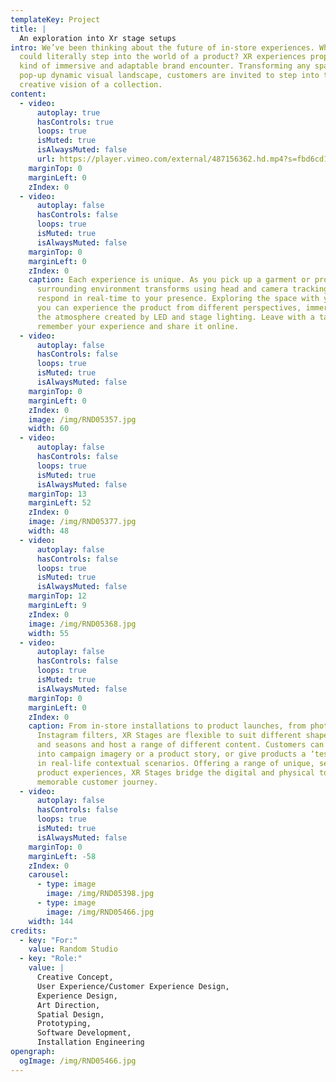 ```yaml
---
templateKey: Project
title: |
  An exploration into Xr stage setups
intro: We’ve been thinking about the future of in-store experiences. What if you
  could literally step into the world of a product? XR experiences propose a new
  kind of immersive and adaptable brand encounter. Transforming any space into a
  pop-up dynamic visual landscape, customers are invited to step into the
  creative vision of a collection.
content:
  - video:
      autoplay: true
      hasControls: true
      loops: true
      isMuted: true
      isAlwaysMuted: false
      url: https://player.vimeo.com/external/487156362.hd.mp4?s=fbd6cd1e6d91af3267cd7972bf43ba975c41b808&profile_id=175
    marginTop: 0
    marginLeft: 0
    zIndex: 0
  - video:
      autoplay: false
      hasControls: false
      loops: true
      isMuted: true
      isAlwaysMuted: false
    marginTop: 0
    marginLeft: 0
    zIndex: 0
    caption: Each experience is unique. As you pick up a garment or product, the
      surrounding environment transforms using head and camera tracking to
      respond in real-time to your presence. Exploring the space with your body,
      you can experience the product from different perspectives, immersed in
      the atmosphere created by LED and stage lighting. Leave with a takeaway to
      remember your experience and share it online.
  - video:
      autoplay: false
      hasControls: false
      loops: true
      isMuted: true
      isAlwaysMuted: false
    marginTop: 0
    marginLeft: 0
    zIndex: 0
    image: /img/RND05357.jpg
    width: 60
  - video:
      autoplay: false
      hasControls: false
      loops: true
      isMuted: true
      isAlwaysMuted: false
    marginTop: 13
    marginLeft: 52
    zIndex: 0
    image: /img/RND05377.jpg
    width: 48
  - video:
      autoplay: false
      hasControls: false
      loops: true
      isMuted: true
      isAlwaysMuted: false
    marginTop: 12
    marginLeft: 9
    zIndex: 0
    image: /img/RND05368.jpg
    width: 55
  - video:
      autoplay: false
      hasControls: false
      loops: true
      isMuted: true
      isAlwaysMuted: false
    marginTop: 0
    marginLeft: 0
    zIndex: 0
    caption: From in-store installations to product launches, from photobooths to
      Instagram filters, XR Stages are flexible to suit different shapes, scales
      and seasons and host a range of different content. Customers can enter
      into campaign imagery or a product story, or give products a ‘test-drive
      in real-life contextual scenarios. Offering a range of unique, sensorial
      product experiences, XR Stages bridge the digital and physical to create a
      memorable customer journey.
  - video:
      autoplay: false
      hasControls: false
      loops: true
      isMuted: true
      isAlwaysMuted: false
    marginTop: 0
    marginLeft: -58
    zIndex: 0
    carousel:
      - type: image
        image: /img/RND05398.jpg
      - type: image
        image: /img/RND05466.jpg
    width: 144
credits:
  - key: "For:"
    value: Random Studio
  - key: "Role:"
    value: |
      Creative Concept,
      User Experience/Customer Experience Design,
      Experience Design,
      Art Direction,
      Spatial Design,
      Prototyping,
      Software Development,
      Installation Engineering
opengraph:
  ogImage: /img/RND05466.jpg
---
```

